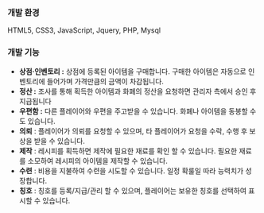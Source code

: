 ### 개발 환경

HTML5, CSS3, JavaScript, Jquery, PHP, Mysql

### 개발 기능

- **상점·인벤토리 :** 상점에 등록된 아이템을 구매합니다. 구매한 아이템은 자동으로 인벤토리에 들어가며 가격만큼의 금액이 차감됩니다.
- **정산 :** 조사를 통해 획득한 아이템과 화폐의 정산을 요청하면 관리자 측에서 승인 후 지급됩니다
- **우편함 :** 다른 플레이어와 우편을 주고받을 수 있습니다. 화폐나 아이템을 동봉할 수도 있습니다.
- **의뢰** : 플레이어가 의뢰를 요청할 수 있으며, 타 플레이어가 요청을 수락, 수행 후 보상을 받을 수 있습니다.
- **제작** : 레시피를 획득하면 제작에 필요한 재료를 확인 할 수 있습니다. 필요한 재료를 소모하여 레시피의 아이템을 제작할 수 있습니다.
- **수련** : 비용을 지불하여 수련을 시도할 수 있습니다. 일정 확룰일 따라 능력치가 성장합니다.
- **칭호** : 칭호를 등록/지급/관리 할 수 있으며, 플레이어는 보유한 칭호를 선택하여 표시할 수 있습니다.
